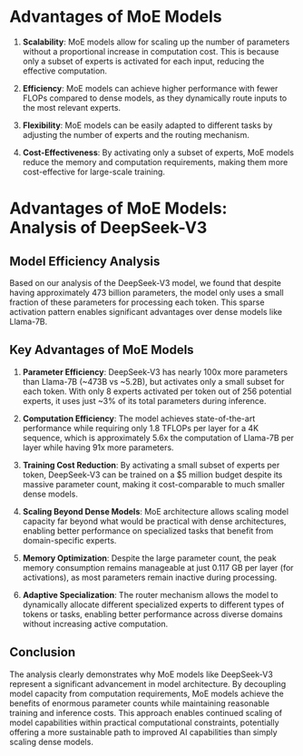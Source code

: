 # Advantages of MoE Models

1. **Scalability**: MoE models allow for scaling up the number of parameters without a proportional increase in computation cost. This is because only a subset of experts is activated for each input, reducing the effective computation.

2. **Efficiency**: MoE models can achieve higher performance with fewer FLOPs compared to dense models, as they dynamically route inputs to the most relevant experts.

3. **Flexibility**: MoE models can be easily adapted to different tasks by adjusting the number of experts and the routing mechanism.

4. **Cost-Effectiveness**: By activating only a subset of experts, MoE models reduce the memory and computation requirements, making them more cost-effective for large-scale training.

# Advantages of MoE Models: Analysis of DeepSeek-V3

## Model Efficiency Analysis

Based on our analysis of the DeepSeek-V3 model, we found that despite having approximately 473 billion parameters, the model only uses a small fraction of these parameters for processing each token. This sparse activation pattern enables significant advantages over dense models like Llama-7B.

## Key Advantages of MoE Models

1. **Parameter Efficiency**: DeepSeek-V3 has nearly 100x more parameters than Llama-7B (~473B vs ~5.2B), but activates only a small subset for each token. With only 8 experts activated per token out of 256 potential experts, it uses just ~3% of its total parameters during inference.

2. **Computation Efficiency**: The model achieves state-of-the-art performance while requiring only 1.8 TFLOPs per layer for a 4K sequence, which is approximately 5.6x the computation of Llama-7B per layer while having 91x more parameters.

3. **Training Cost Reduction**: By activating a small subset of experts per token, DeepSeek-V3 can be trained on a $5 million budget despite its massive parameter count, making it cost-comparable to much smaller dense models.

4. **Scaling Beyond Dense Models**: MoE architecture allows scaling model capacity far beyond what would be practical with dense architectures, enabling better performance on specialized tasks that benefit from domain-specific experts.

5. **Memory Optimization**: Despite the large parameter count, the peak memory consumption remains manageable at just 0.117 GB per layer (for activations), as most parameters remain inactive during processing.

6. **Adaptive Specialization**: The router mechanism allows the model to dynamically allocate different specialized experts to different types of tokens or tasks, enabling better performance across diverse domains without increasing active computation.

## Conclusion

The analysis clearly demonstrates why MoE models like DeepSeek-V3 represent a significant advancement in model architecture. By decoupling model capacity from computation requirements, MoE models achieve the benefits of enormous parameter counts while maintaining reasonable training and inference costs. This approach enables continued scaling of model capabilities within practical computational constraints, potentially offering a more sustainable path to improved AI capabilities than simply scaling dense models.
